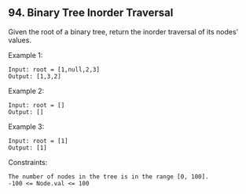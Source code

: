 ## 94. Binary Tree Inorder Traversal

Given the root of a binary tree, return the inorder traversal of its nodes' values.

Example 1:

```
Input: root = [1,null,2,3]
Output: [1,3,2]
```

Example 2:

```
Input: root = []
Output: []
```

Example 3:

```
Input: root = [1]
Output: [1]
```

Constraints:

```
The number of nodes in the tree is in the range [0, 100].
-100 <= Node.val <= 100
```
